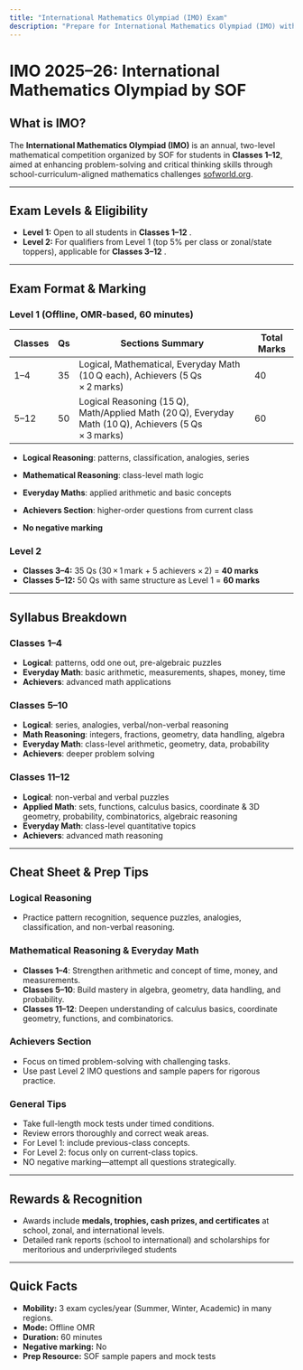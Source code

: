 ```yaml
---
title: "International Mathematics Olympiad (IMO) Exam"
description: "Prepare for International Mathematics Olympiad (IMO) with our mock tests."
---
```


# IMO 2025–26: International Mathematics Olympiad by SOF

## What is IMO?

The **International Mathematics Olympiad (IMO)** is an annual, two-level mathematical competition organized by SOF for students in **Classes 1–12**, aimed at enhancing problem-solving and critical thinking skills through school-curriculum-aligned mathematics challenges [sofworld.org](https://sofworld.org/sof-international-mathematics-olympiad-syllabus).

---

## Exam Levels & Eligibility

* **Level 1:** Open to all students in **Classes 1–12** .
* **Level 2:** For qualifiers from Level 1 (top 5% per class or zonal/state toppers), applicable for **Classes 3–12** .

---

## Exam Format & Marking

### Level 1 (Offline, OMR-based, 60 minutes)

| Classes | Qs | Sections Summary                                                                                     | Total Marks |
| ------- | -- | ---------------------------------------------------------------------------------------------------- | ----------- |
| 1–4     | 35 | Logical, Mathematical, Everyday Math (10 Q each), Achievers (5 Qs × 2 marks)                         | 40          |
| 5–12    | 50 | Logical Reasoning (15 Q), Math/Applied Math (20 Q), Everyday Math (10 Q), Achievers (5 Qs × 3 marks) | 60          |

* **Logical Reasoning**: patterns, classification, analogies, series

* **Mathematical Reasoning**: class-level math logic

* **Everyday Maths**: applied arithmetic and basic concepts

* **Achievers Section**: higher-order questions from current class 

* **No negative marking** 

### Level 2

* **Classes 3–4:** 35 Qs (30 × 1 mark + 5 achievers × 2) = **40 marks**
* **Classes 5–12:** 50 Qs with same structure as Level 1 = **60 marks** 

---

## Syllabus Breakdown

### Classes 1–4

* **Logical**: patterns, odd one out, pre-algebraic puzzles
* **Everyday Math**: basic arithmetic, measurements, shapes, money, time
* **Achievers**: advanced math applications 

### Classes 5–10

* **Logical**: series, analogies, verbal/non-verbal reasoning
* **Math Reasoning**: integers, fractions, geometry, data handling, algebra
* **Everyday Math**: class-level arithmetic, geometry, data, probability
* **Achievers**: deeper problem solving 

### Classes 11–12

* **Logical**: non-verbal and verbal puzzles
* **Applied Math**: sets, functions, calculus basics, coordinate & 3D geometry, probability, combinatorics, algebraic reasoning
* **Everyday Math**: class-level quantitative topics
* **Achievers**: advanced math reasoning&#x20;

---

## Cheat Sheet & Prep Tips

### Logical Reasoning

* Practice pattern recognition, sequence puzzles, analogies, classification, and non-verbal reasoning.

### Mathematical Reasoning & Everyday Math

* **Classes 1–4**: Strengthen arithmetic and concept of time, money, and measurements.
* **Classes 5–10**: Build mastery in algebra, geometry, data handling, and probability.
* **Classes 11–12**: Deepen understanding of calculus basics, coordinate geometry, functions, and combinatorics.

### Achievers Section

* Focus on timed problem-solving with challenging tasks.
* Use past Level 2 IMO questions and sample papers for rigorous practice.

### General Tips

* Take full-length mock tests under timed conditions.
* Review errors thoroughly and correct weak areas.
* For Level 1: include previous-class concepts.
* For Level 2: focus only on current-class topics.
* NO negative marking—attempt all questions strategically.

---

## Rewards & Recognition

* Awards include **medals, trophies, cash prizes, and certificates** at school, zonal, and international levels.
* Detailed rank reports (school to international) and scholarships for meritorious and underprivileged students 

---

## Quick Facts

* **Mobility:** 3 exam cycles/year (Summer, Winter, Academic) in many regions.
* **Mode:** Offline OMR
* **Duration:** 60 minutes
* **Negative marking:** No
* **Prep Resource:** SOF sample papers and mock tests
